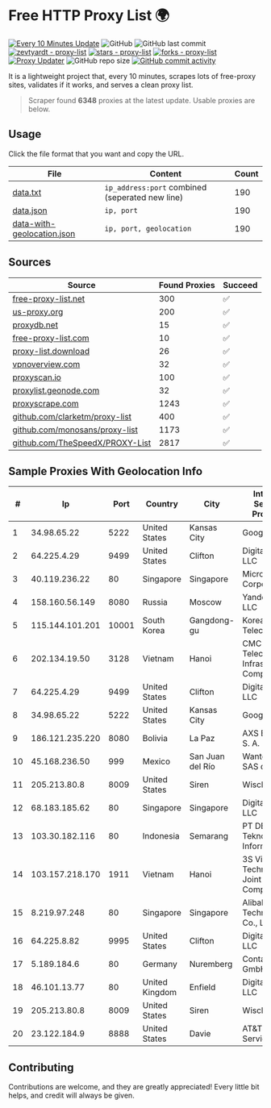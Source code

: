 
# Free HTTP Proxy List 🌍

[![Every 10 Minutes Update](https://github.com/mertguvencli/http-proxy-list/actions/workflows/main.yml/badge.svg?branch=main)](https://github.com/mertguvencli/http-proxy-list/actions/workflows/main.yml)
![GitHub](https://img.shields.io/github/license/mertguvencli/http-proxy-list)
![GitHub last commit](https://img.shields.io/github/last-commit/mertguvencli/http-proxy-list)
[![zevtyardt - proxy-list](https://img.shields.io/static/v1?label=zevtyardt&message=proxy-list&color=blue&logo=github)](https://github.com/zevtyardt/proxy-list "Go to GitHub repo")
[![stars - proxy-list](https://img.shields.io/github/stars/zevtyardt/proxy-list?style=social)](https://github.com/zevtyardt/proxy-list)
[![forks - proxy-list](https://img.shields.io/github/forks/zevtyardt/proxy-list?style=social)](https://github.com/zevtyardt/proxy-list)
[![Proxy Updater](https://github.com/zevtyardt/proxy-list/workflows/Proxy%20Updater/badge.svg)](https://github.com/zevtyardt/proxy-list/actions?query=workflow:"Proxy+Updater")
![GitHub repo size](https://img.shields.io/github/repo-size/zevtyardt/proxy-list)
[![GitHub commit activity](https://img.shields.io/github/commit-activity/m/zevtyardt/proxy-list?logo=commits)](https://github.com/zevtyardt/proxy-list/commits/main)

It is a lightweight project that, every 10 minutes, scrapes lots of free-proxy sites, validates if it works, and serves a clean proxy list.

> Scraper found **6348** proxies at the latest update. Usable proxies are below.

## Usage

Click the file format that you want and copy the URL.

|File|Content|Count|
|----|-------|-----|
|[data.txt](https://raw.githubusercontent.com/mertguvencli/http-proxy-list/main/proxy-list/data.txt)|`ip_address:port` combined (seperated new line)|190|
|[data.json](https://raw.githubusercontent.com/mertguvencli/http-proxy-list/main/proxy-list/data.json)|`ip, port`|190|
|[data-with-geolocation.json](https://raw.githubusercontent.com/mertguvencli/http-proxy-list/main/proxy-list/data-with-geolocation.json)|`ip, port, geolocation`|190|

## Sources

|Source|Found Proxies|Succeed|
|------|-------------|-------|
|[free-proxy-list.net](https://free-proxy-list.net)|300|✅|
|[us-proxy.org](https://www.us-proxy.org)|200|✅|
|[proxydb.net](http://proxydb.net)|15|✅|
|[free-proxy-list.com](https://free-proxy-list.com/?page=&port=&type%5B%5D=http&type%5B%5D=https&up_time=0&search=Search)|10|✅|
|[proxy-list.download](https://www.proxy-list.download/HTTP)|26|✅|
|[vpnoverview.com](https://vpnoverview.com/privacy/anonymous-browsing/free-proxy-servers)|32|✅|
|[proxyscan.io](https://www.proxyscan.io)|100|✅|
|[proxylist.geonode.com](https://proxylist.geonode.com/api/proxy-list?limit=300&page=1&sort_by=lastChecked&sort_type=desc&protocols=http,https)|32|✅|
|[proxyscrape.com](https://api.proxyscrape.com/v2/?request=displayproxies&protocol=http&timeout=10000&country=all&ssl=all&anonymity=all)|1243|✅|
|[github.com/clarketm/proxy-list](https://raw.githubusercontent.com/clarketm/proxy-list/master/proxy-list-raw.txt)|400|✅|
|[github.com/monosans/proxy-list](https://raw.githubusercontent.com/monosans/proxy-list/main/proxies/http.txt)|1173|✅|
|[github.com/TheSpeedX/PROXY-List](https://raw.githubusercontent.com/TheSpeedX/PROXY-List/master/http.txt)|2817|✅|


## Sample Proxies With Geolocation Info

|#|Ip|Port|Country|City|Internet Service Provider|
|-|--|----|-------|----|-------------------------|
|1|34.98.65.22|5222|United States|Kansas City|Google LLC|
|2|64.225.4.29|9499|United States|Clifton|DigitalOcean, LLC|
|3|40.119.236.22|80|Singapore|Singapore|Microsoft Corporation|
|4|158.160.56.149|8080|Russia|Moscow|Yandex.Cloud LLC|
|5|115.144.101.201|10001|South Korea|Gangdong-gu|Korea Telecom|
|6|202.134.19.50|3128|Vietnam|Hanoi|CMC Telecom Infrastructure Company|
|7|64.225.4.29|9499|United States|Clifton|DigitalOcean, LLC|
|8|34.98.65.22|5222|United States|Kansas City|Google LLC|
|9|186.121.235.220|8080|Bolivia|La Paz|AXS Bolivia S. A.|
|10|45.168.236.50|999|Mexico|San Juan del Río|Wantelco SAS de CV|
|11|205.213.80.8|8009|United States|Siren|WiscNet|
|12|68.183.185.62|80|Singapore|Singapore|DigitalOcean, LLC|
|13|103.30.182.116|80|Indonesia|Semarang|PT DES Teknologi Informasi|
|14|103.157.218.170|1911|Vietnam|Hanoi|3S Viet Nam Technology Joint Stock Company|
|15|8.219.97.248|80|Singapore|Singapore|Alibaba (US) Technology Co., Ltd.|
|16|64.225.8.82|9995|United States|Clifton|DigitalOcean, LLC|
|17|5.189.184.6|80|Germany|Nuremberg|Contabo GmbH|
|18|46.101.13.77|80|United Kingdom|Enfield|DigitalOcean, LLC|
|19|205.213.80.8|8009|United States|Siren|WiscNet|
|20|23.122.184.9|8888|United States|Davie|AT&T Services, Inc.|



## Contributing

Contributions are welcome, and they are greatly appreciated! Every
little bit helps, and credit will always be given.

